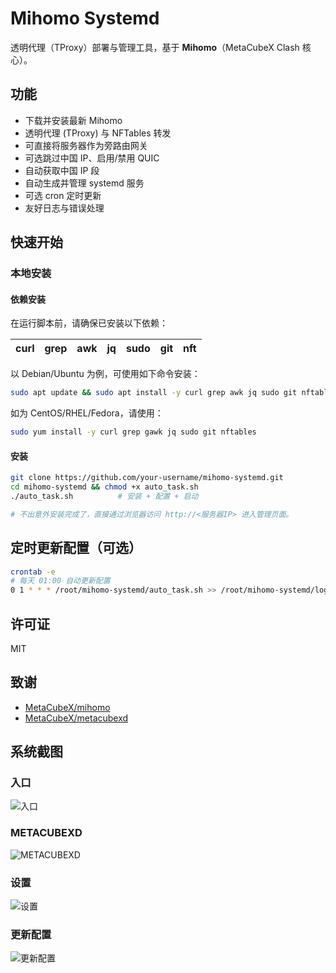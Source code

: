 # Mihomo Systemd

透明代理（TProxy）部署与管理工具，基于 **Mihomo**（MetaCubeX Clash 核心）。

## 功能

* 下载并安装最新 Mihomo
* 透明代理 (TProxy) 与 NFTables 转发
* 可直接将服务器作为旁路由网关
* 可选跳过中国 IP、启用/禁用 QUIC
* 自动获取中国 IP 段
* 自动生成并管理 systemd 服务
* 可选 cron 定时更新
* 友好日志与错误处理

## 快速开始

### 本地安装

#### 依赖安装

在运行脚本前，请确保已安装以下依赖：

| curl | grep | awk | jq | sudo | git | nft |
|------|------|-----|----|------|-----|-----|

以 Debian/Ubuntu 为例，可使用如下命令安装：

```bash
sudo apt update && sudo apt install -y curl grep awk jq sudo git nftables
```

如为 CentOS/RHEL/Fedora，请使用：

```bash
sudo yum install -y curl grep gawk jq sudo git nftables
```

#### 安装

```bash
git clone https://github.com/your-username/mihomo-systemd.git
cd mihomo-systemd && chmod +x auto_task.sh
./auto_task.sh          # 安装 + 配置 + 启动

# 不出意外安装完成了，直接通过浏览器访问 http://<服务器IP> 进入管理页面。
```

## 定时更新配置（可选）

```bash
crontab -e
# 每天 01:00 自动更新配置
0 1 * * * /root/mihomo-systemd/auto_task.sh >> /root/mihomo-systemd/log.txt 2>&1
```

## 许可证

MIT

## 致谢

* [MetaCubeX/mihomo](https://github.com/MetaCubeX/mihomo)
* [MetaCubeX/metacubexd](https://github.com/MetaCubeX/metacubexd)

## 系统截图

### 入口
![入口](image/1.png)

### METACUBEXD
![METACUBEXD](image/2.png)

### 设置
![设置](image/3.png)

### 更新配置
![更新配置](image/4.png)
